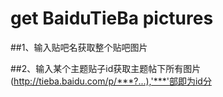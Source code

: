 # get BaiduTieBa pictures

##1、输入贴吧名获取整个贴吧图片

##2、输入某个主题贴子id获取主题帖下所有图片 (http://tieba.baidu.com/p/***?...),'***'部即为id分
